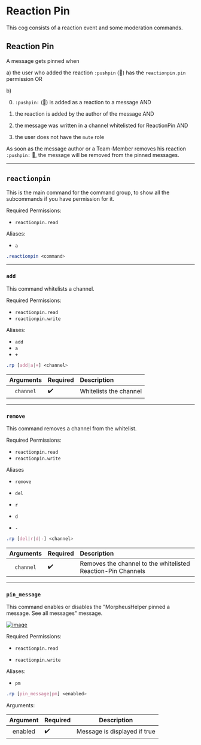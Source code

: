 # Reaction Pin


This cog consists of a reaction event and some moderation commands.


## Reaction Pin


A message gets pinned when

a)
the user who added the reaction `:pushpin` (📌) has the `reactionpin.pin` permission OR

b)

0. `:pushpin:` (📌) is added as a reaction to a message AND

1. the reaction is added by the author of the message AND

2. the message was written in a channel whitelisted for ReactionPin AND

3. the user does not have the `mute` role


As soon as the message author or a Team-Member removes his reaction `:pushpin:` 📌, the message will be removed from the pinned messages.

---
## `reactionpin`


This is the main command for the command group, to show all the subcommands if you have permission for it.


Required Permissions:

- `reactionpin.read`


Aliases:

- `a`


```css  
.reactionpin <command>
```


---
### `add`


This command whitelists a channel.

Required Permissions:

- `reactionpin.read`
- `reactionpin.write`


Aliases:
- `add`
- `a`
- `+`


```css  
.rp [add|a|+] <channel>
```

|Arguments|Required|Description|
|:------:|:------|:-----|
|`channel`|✔️|Whitelists the channel|


---
### `remove`


This command removes a channel from the whitelist.

Required Permissions:

- `reactionpin.read`
- `reactionpin.write`


Aliases

- `remove`

- `del`

- `r`

- `d`

- `-`


```css  
.rp [del|r|d|-] <channel>
```

|Arguments|Required|Description|
|:------:|:-----|:-----|
|`channel`|✔️|Removes the channel to the whitelisted Reaction-Pin Channels|  

---
### `pin_message`


This command enables or disables the "MorpheusHelper pinned a message. See all messages" message.

[![image](https://www.linkpicture.com/q/Screenshot-2021-10-17-072804_1.png)](https://www.linkpicture.com/view.php?img=LPic616bc85447a64587571420)


Required Permissions:

- `reactionpin.read`

- `reactionpin.write`


Aliases:
- `pm`


```css  
.rp [pin_message|pm] <enabled>
```

Arguments:

|Argument|Required|Description|
|:------:|:----|:------:|
|enabled|✔️|Message is displayed if true|  
